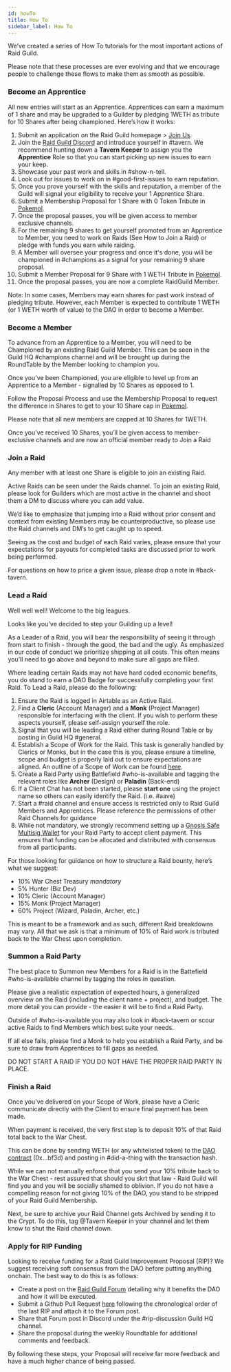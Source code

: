 ```yaml
---
id: howTo
title: How To
sidebar_label: How To
---
```


We’ve created a series of How To tutorials for the most important actions of Raid Guild.

Please note that these processes are ever evolving and that we encourage people to challenge these flows to make them as smooth as possible.

### Become an Apprentice

All new entries will start as an Apprentice. Apprentices can earn a maximum of 1 share and may be upgraded to a Guilder by pledging 1WETH as tribute for 10 Shares after being championed. Here’s how it works:

1. Submit an application on the Raid Guild homepage > [Join Us](https://raidguild.org/join).
2. Join the [Raid Guild Discord](https://discord.gg/Z2PMbXN) and introduce yourself in <span class='channels'>#tavern</span>. We recommend hunting down a **Tavern Keeper** to assign you the **Apprentice** Role so that you can start picking up new issues to earn your keep.
3. Showcase your past work and skills in <span class='channels'>#show-n-tell</span>.
4. Look out for issues to work on in <span class='channels'>#good-first-issues</span> to earn reputation.
5. Once you prove yourself with the skills and reputation, a member of the Guild will signal your eligibility to receive your 1 Apprentice Share.
6. Submit a Membership Proposal for 1 Share with 0 Token Tribute in [Pokemol](https://pokemol.com/dao/0xbeb3e32355a933501c247e2dbde6e6ca2489bf3d).
7. Once the proposal passes, you will be given access to member exclusive channels.
8. For the remaining 9 shares to get yourself promoted from an Apprentice to Member, you need to work on Raids (See How to Join a Raid) or pledge with funds you earn while raiding.
9. A Member will oversee your progress and once it's done, you will be championed in <span class='channels'>#champions</span> as a signal for your remaining 9 share proposal.
10. Submit a Member Proposal for 9 Share with 1 WETH Tribute in [Pokemol](https://pokemol.com/dao/0xbeb3e32355a933501c247e2dbde6e6ca2489bf3d).
11. Once the proposal passes, you are now a complete RaidGuild Member.

Note: In some cases, Members may earn shares for past work instead of pledging tribute. However, each Member is expected to contribute 1 WETH (or 1 WETH worth of value) to the DAO in order to become a Member.

### Become a Member

To advance from an Apprentice to a Member, you will need to be Championed by an existing Raid Guild Member. This can be seen in the Guild HQ <span class='channels'>#champions</span> channel and will be brought up during the RoundTable by the Member looking to champion you.

Once you’ve been Championed, you are eligible to level up from an Apprentice to a Member - signalled by 10 Shares as opposed to 1.

Follow the Proposal Process and use the Membership Proposal to request the difference in Shares to get to your 10 Share cap in [Pokemol](https://pokemol.com/dao/0xbeb3e32355a933501c247e2dbde6e6ca2489bf3d).

Please note that all new members are capped at 10 Shares for 1WETH.

Once you’ve received 10 Shares, you’ll be given access to member-exclusive channels and are now an official member ready to Join a Raid

### Join a Raid

Any member with at least one Share is eligible to join an existing Raid.

Active Raids can be seen under the Raids channel. To join an existing Raid, please look for Guilders which are most active in the channel and shoot them a DM to discuss where you can add value.

We’d like to emphasize that jumping into a Raid without prior consent and context from existing Members may be counterproductive, so please use the Raid channels and DM’s to get caught up to speed.

Seeing as the cost and budget of each Raid varies, please ensure that your expectations for payouts for completed tasks are discussed prior to work being performed.

For questions on how to price a given issue, please drop a note in <span class='channels'>#back-tavern</span>.

### Lead a Raid

Well well well! Welcome to the big leagues.

Looks like you’ve decided to step your Guilding up a level!

As a Leader of a Raid, you will bear the responsibility of seeing it through from start to finish - through the good, the bad and the ugly. As emphasized in our code of conduct we prioritize shipping at all costs. This often means you’ll need to go above and beyond to make sure all gaps are filled.

Where leading certain Raids may not have hard coded economic benefits, you do stand to earn a DAO Badge for successfully completing your first Raid. To Lead a Raid, please do the following:

1. Ensure the Raid is logged in Airtable as an Active Raid.
2. Find a **Cleric** (Account Manager) and a **Monk** (Project Manager) responsible for interfacing with the client. If you wish to perform these aspects yourself, please self-assign yourself the role.
3. Signal that you will be leading a Raid either during Round Table or by posting in Guild HQ <span class='channels'>#general</span>.
4. Establish a Scope of Work for the Raid. This task is generally handled by Clerics or Monks, but in the case this is you, please ensure a timeline, scope and budget is properly laid out to ensure expectations are aligned. An outline of a Scope of Work can be found [here](https://github.com/raid-guild/HQ/blob/master/Templates/Proposal.md).
5. Create a Raid Party using Battlefield <span class='channels'>#who-is-available</span> and tagging the relevant roles like **Archer** (Design) or **Paladin** (Back-end)
6. If a Client Chat has not been started, please **start one** using the project name so others can easily identify the Raid. (i.e. <span class='channels'>#aave</span>)
7. Start a <span class='channels'>#raid</span> channel and ensure access is restricted only to Raid Guild Members and Apprentices. Please reference the permissions of other Raid Channels for guidance
8. While not mandatory, we strongly recommend setting up a [Gnosis Safe Multisig Wallet](https://gnosis-safe.io/) for your Raid Party to accept client payment. This ensures that funding can be allocated and distributed with consensus from all participants.

For those looking for guidance on how to structure a Raid bounty, here’s what we suggest:

-   10% War Chest Treasury _mandatory_
-   5% Hunter (Biz Dev)
-   10% Cleric (Account Manager)
-   15% Monk (Project Manager)
-   60% Project (Wizard, Paladin, Archer, etc.)

This is meant to be a framework and as such, different Raid breakdowns may vary. All that we ask is that a minimum of 10% of Raid work is tributed back to the War Chest upon completion.

### Summon a Raid Party

The best place to Summon new Members for a Raid is in the Battefield <span class='channels'>#who-is-available</span> channel by tagging the roles in question.

Please give a realistic expectation of expected hours, a generalized overview on the Raid (including the client name + project), and budget. The more detail you can provide - the easier it will be to find a Raid Party.

Outside of <span class='channels'>#who-is-available</span> you may also look in #back-tavern or scour active Raids to find Members which best suite your needs.

If all else fails, please find a Monk to help you establish a Raid Party, and be sure to draw from Apprentices to fill gaps as needed.

DO NOT START A RAID IF YOU DO NOT HAVE THE PROPER RAID PARTY IN PLACE.

### Finish a Raid

Once you’ve delivered on your Scope of Work, please have a Cleric communicate directly with the Client to ensure final payment has been made.

When payment is received, the very first step is to deposit 10% of that Raid total back to the War Chest.

This can be done by sending WETH (or any whitelisted token) to the [DAO contract](https://etherscan.io/address/0xbeb3e32355a933501c247e2dbde6e6ca2489bf3d) (0x...bf3d) and posting in <span class='channels'>#did-a-thing</span> with the transaction hash.

While we can not manually enforce that you send your 10% tribute back to the War Chest - rest assured that should you skrt that law - Raid Guild will find you and you will be socially shamed to oblivion. If you do not have a compelling reason for not giving 10% of the DAO, you stand to be stripped of your Raid Guild Membership.

Next, be sure to archive your Raid Channel gets Archived by sending it to the Crypt. To do this, tag @Tavern Keeper in your channel and let them know to shut the Raid channel down.

### Apply for RIP Funding

Looking to receive funding for a Raid Guild Improvement Proposal (RIP)? We suggest receiving soft consensus from the DAO before putting anything onchain. The best way to do this is as follows:

-   Create a post on the [Raid Guild Forum](https://forum.raidguild.org/) detailing why it benefits the DAO and how it will be executed.
-   Submit a Github Pull Request [here](https://github.com/raid-guild/RIPs) following the chronological order of the last RIP and attach it to the Forum post.
-   Share that Forum post in Discord under the <span class='channels'>#rip-discussion</span> Guild HQ channel.
-   Share the proposal during the weekly Roundtable for additional comments and feedback.

By following these steps, your Proposal will receive far more feedback and have a much higher chance of being passed.
